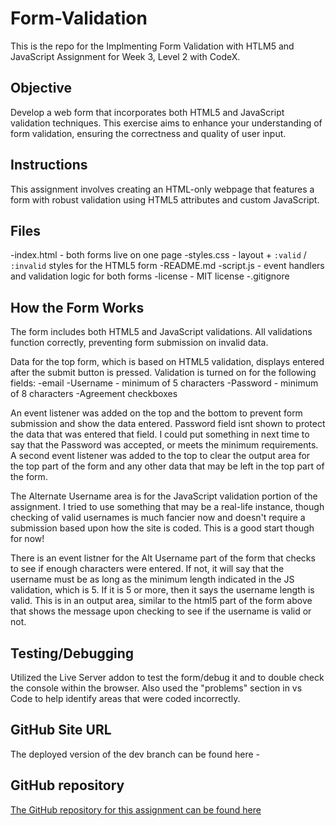 # Form-Validation
This is the repo for the Implmenting Form Validation with HTLM5 and JavaScript Assignment for Week 3, Level 2 with CodeX.

## Objective
Develop a web form that incorporates both HTML5 and JavaScript validation techniques. This exercise aims to enhance your understanding of form validation, ensuring the correctness and quality of user input.

## Instructions
This assignment involves creating an HTML-only webpage that features a form with robust validation using HTML5 attributes and custom JavaScript.

## Files
-index.html - both forms live on one page
-styles.css - layout + `:valid` / `:invalid` styles for the HTML5 form
-README.md
-script.js - event handlers and validation logic for both forms
-license - MIT license
-.gitignore 

## How the Form Works
The form includes both HTML5 and JavaScript validations. All validations function correctly, preventing form submission on invalid data. 

Data for the top form, which is based on HTML5 validation, displays entered after the submit button is pressed. Validation is turned on for the following fields:
-email
-Username - minimum of 5 characters
-Password - minimum of 8 characters
-Agreement checkboxes

An event listener was added on the top and the bottom to prevent form submission and show the data entered. Password field isnt shown to protect the data that was entered that field. I could put something in next time to say that the Password was accepted, or meets the minimum requirements. A second event listener was added to the top to clear the output area for the top part of the form and any other data that may be left in the top part of the form. 

The Alternate Username area is for the JavaScript validation portion of the assignment. I tried to use something that may be a real-life instance, though checking of valid usernames is much fancier now and doesn't require a submission based upon how the site is coded. This is a good start though for now! 

There is an event listner for the Alt Username part of the form that checks to see if enough characters were entered. If not, it will say that the username must be as long as the minimum length indicated in the JS validation, which is 5. If it is 5 or more, then it says the username length is valid. This is in an output area, similar to the html5 part of the form above that shows the message upon checking to see if the username is valid or not. 

## Testing/Debugging
Utilized the Live Server addon to test the form/debug it and to double check the console within the browser. Also used the "problems" section in vs Code to help identify areas that were coded incorrectly.

## GitHub Site URL
The deployed version of the dev branch can be found here - 

## GitHub repository
[The GitHub repository for this assignment can be found here ](https://github.com/ellamkoch/Form-Validation/tree/dev)
